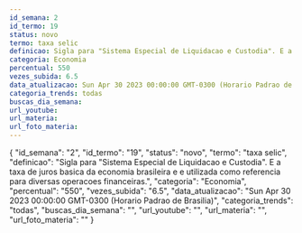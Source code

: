 ```yaml
---
id_semana: 2
id_termo: 19
status: novo
termo: taxa selic
definicao: Sigla para "Sistema Especial de Liquidacao e Custodia". E a taxa de juros basica da economia brasileira e e utilizada como referencia para diversas operacoes financeiras.
categoria: Economia
percentual: 550
vezes_subida: 6.5
data_atualizacao: Sun Apr 30 2023 00:00:00 GMT-0300 (Horario Padrao de Brasilia)
categoria_trends: todas
buscas_dia_semana: 
url_youtube: 
url_materia: 
url_foto_materia: 
---
```


{
  "id_semana": "2",
  "id_termo": "19",
  "status": "novo",
  "termo": "taxa selic",
  "definicao": "Sigla para \"Sistema Especial de Liquidacao e Custodia\". E a taxa de juros basica da economia brasileira e e utilizada como referencia para diversas operacoes financeiras.",
  "categoria": "Economia",
  "percentual": "550",
  "vezes_subida": "6.5",
  "data_atualizacao": "Sun Apr 30 2023 00:00:00 GMT-0300 (Horario Padrao de Brasilia)",
  "categoria_trends": "todas",
  "buscas_dia_semana": "",
  "url_youtube": "",
  "url_materia": "",
  "url_foto_materia": ""
}